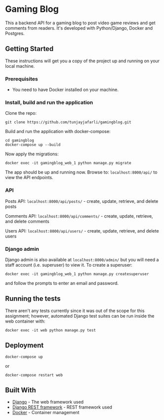 # Gaming Blog

This a backend API for a gaming blog to post video game reviews and get comments from readers. It's developed with Python/Django, Docker and Postgres.

## Getting Started

These instructions will get you a copy of the project up and running on your local machine.

### Prerequisites

- You need to have Docker installed on your machine.


### Install, build and run the application

Clone the repo:

```
git clone https://github.com/tunjayjafarli/gamingblog.git
```

Build and run the application with docker-compose:

```
cd gamingblog
docker-compose up --build
```

Now apply the migrations:
```
docker exec -it gamingblog_web_1 python manage.py migrate
```

The app should be up and running now. Browse to: `localhost:8000/api/` to view the API endpoints.

### API 

Posts API: `localhost:8000/api/posts/` - create, update, retrieve, and delete posts

Comments API: `localhost:8000/api/comments/` - create, update, retrieve, and delete comments

Users API: `localhost:8000/api/users/` - create, update, retrieve, and delete users

### Django admin

Django admin is also available at `localhost:8000/admin/` but you will need a staff account (i.e. superuser) to view it.
To create a superuser:
```
docker exec -it gamingblog_web_1 python manage.py createsuperuser
```
and follow the prompts to enter an email and password.


## Running the tests

There aren't any tests currently since it was out of the scope for this assignment; however, automated Django test suites can be run inside the web container with:
```
docker exec -it web python manage.py test
```

## Deployment

```
docker-compose up
```
or
```
docker-compose restart web
```

## Built With

* [Django](https://docs.djangoproject.com/en/2.1/) - The web framework used
* [Django REST framework](https://www.django-rest-framework.org/) - REST framework used
* [Docker](https://docs.docker.com/) - Container management

